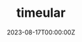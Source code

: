 ---
title: "timeular"
date: 2023-08-17T00:00:00Z
draft: false
repository: github.com/zntrio/timeular
godoc: pkg.go.dev/zntr.io/timeular
tags: [package]
description: Timeular device services with TinyGo bluetooth
---